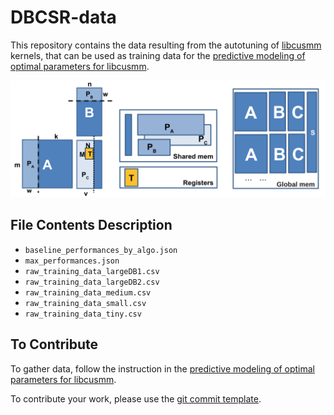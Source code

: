# DBCSR-data

This repository contains the data resulting from the autotuning of [libcusmm](https://github.com/cp2k/dbcsr/tree/develop/src/acc/libsmm_acc/libcusmm) kernels, that can be used as training data for the [predictive modeling of optimal parameters for libcusmm](https://github.com/cp2k/dbcsr/tree/develop/src/acc/libsmm_acc/libcusmm/predict.md).

![libcusmm parameters](images/libcusmm_parameters_and_memory.png)

## File Contents Description

- `baseline_performances_by_algo.json`
- `max_performances.json`
- `raw_training_data_largeDB1.csv`
- `raw_training_data_largeDB2.csv`
- `raw_training_data_medium.csv`
- `raw_training_data_small.csv`
- `raw_training_data_tiny.csv`

## To Contribute 

To gather data, follow the instruction in the [predictive modeling of optimal parameters for libcusmm](https://github.com/cp2k/dbcsr/tree/develop/src/acc/libsmm_acc/libcusmm/predict.md). 

To contribute your work, please use the [git commit template](git-commit.template).

